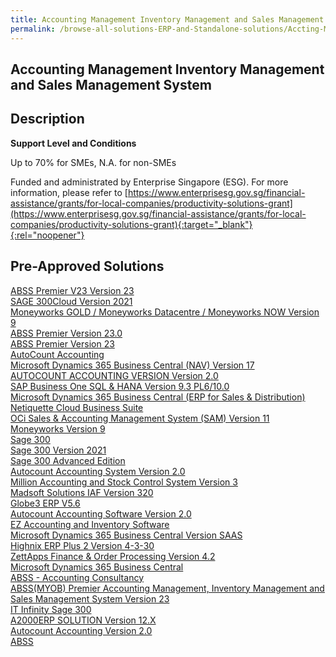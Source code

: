 ```yaml
---
title: Accounting Management Inventory Management and Sales Management System
permalink: /browse-all-solutions-ERP-and-Standalone-solutions/Accting-Mgmt--Inventory-Mgmt-and-Sales-Mgmt-System
---
```


## Accounting Management Inventory Management and Sales Management System
## Description

**Support Level and Conditions**

Up to 70% for SMEs, N.A. for non-SMEs

Funded and administrated by Enterprise Singapore (ESG). For more information, please refer to
[https://www.enterprisesg.gov.sg/financial-assistance/grants/for-local-companies/productivity-solutions-grant](https://www.enterprisesg.gov.sg/financial-assistance/grants/for-local-companies/productivity-solutions-grant){:target="_blank"}{:rel="noopener"}

## Pre-Approved Solutions

<a href='/productivity-solutions-grant/solutionrepo/solution13' target='_blank'>ABSS Premier V23 Version 23 </a><br>
<a href='/productivity-solutions-grant/solutionrepo/solution65' target='_blank'>SAGE 300Cloud Version 2021</a><br>
<a href='/productivity-solutions-grant/solutionrepo/solution95' target='_blank'>Moneyworks GOLD / Moneyworks Datacentre / Moneyworks NOW Version 9</a><br>
<a href='/productivity-solutions-grant/solutionrepo/solution133' target='_blank'>ABSS Premier Version 23.0</a><br>
<a href='/productivity-solutions-grant/solutionrepo/solution151' target='_blank'>ABSS Premier Version 23</a><br>
<a href='/productivity-solutions-grant/solutionrepo/solution187' target='_blank'>AutoCount Accounting</a><br>
<a href='/productivity-solutions-grant/solutionrepo/solution433' target='_blank'>Microsoft Dynamics 365 Business Central (NAV) Version 17</a><br>
<a href='/productivity-solutions-grant/solutionrepo/solution476' target='_blank'>AUTOCOUNT ACCOUNTING VERSION Version 2.0</a><br>
<a href='/productivity-solutions-grant/solutionrepo/solution611' target='_blank'>SAP Business One SQL & HANA Version 9.3 PL6/10.0</a><br>
<a href='/productivity-solutions-grant/solutionrepo/solution616' target='_blank'>Microsoft Dynamics 365 Business Central (ERP for Sales & Distribution)</a><br>
<a href='/productivity-solutions-grant/solutionrepo/solution639' target='_blank'>Netiquette Cloud Business Suite</a><br>
<a href='/productivity-solutions-grant/solutionrepo/solution656' target='_blank'>OCi Sales & Accounting Management System (SAM) Version 11 </a><br>
<a href='/productivity-solutions-grant/solutionrepo/solution679' target='_blank'>Moneyworks Version 9</a><br>
<a href='/productivity-solutions-grant/solutionrepo/solution767' target='_blank'>Sage 300</a><br>
<a href='/productivity-solutions-grant/solutionrepo/solution868' target='_blank'>Sage 300 Version 2021</a><br>
<a href='/productivity-solutions-grant/solutionrepo/solution1013' target='_blank'>Sage 300 Advanced Edition</a><br>
<a href='/productivity-solutions-grant/solutionrepo/solution1105' target='_blank'>Autocount Accounting System Version 2.0 </a><br>
<a href='/productivity-solutions-grant/solutionrepo/solution1146' target='_blank'>Million Accounting and Stock Control System Version 3</a><br>
<a href='/productivity-solutions-grant/solutionrepo/solution1177' target='_blank'>Madsoft Solutions IAF Version 320</a><br>
<a href='/productivity-solutions-grant/solutionrepo/solution1237' target='_blank'>Globe3 ERP V5.6</a><br>
<a href='/productivity-solutions-grant/solutionrepo/solution1354' target='_blank'>Autocount Accounting Software Version 2.0</a><br>
<a href='/productivity-solutions-grant/solutionrepo/solution1359' target='_blank'>EZ Accounting and Inventory Software</a><br>
<a href='/productivity-solutions-grant/solutionrepo/solution1396' target='_blank'>Microsoft Dynamics 365 Business Central Version SAAS</a><br>
<a href='/productivity-solutions-grant/solutionrepo/solution1515' target='_blank'>Highnix ERP Plus 2 Version 4-3-30</a><br>
<a href='/productivity-solutions-grant/solutionrepo/solution1874' target='_blank'>ZettApps Finance & Order Processing Version 4.2</a><br>
<a href='/productivity-solutions-grant/solutionrepo/solution1970' target='_blank'>Microsoft Dynamics 365 Business Central</a><br>
<a href='/productivity-solutions-grant/solutionrepo/solution1988' target='_blank'>ABSS - Accounting Consultancy</a><br>
<a href='/productivity-solutions-grant/solutionrepo/solution2248' target='_blank'>ABSS(MYOB) Premier Accounting Management, Inventory Management and Sales Management System Version 23</a><br>
<a href='/productivity-solutions-grant/solutionrepo/solution2482' target='_blank'>IT Infinity Sage 300 </a><br>
<a href='/productivity-solutions-grant/solutionrepo/solution2627' target='_blank'>A2000ERP SOLUTION Version 12.X</a><br>
<a href='/productivity-solutions-grant/solutionrepo/solution2692' target='_blank'>Autocount Accounting Version 2.0</a><br>
<a href='/productivity-solutions-grant/solutionrepo/solution2741' target='_blank'>ABSS</a><br>
